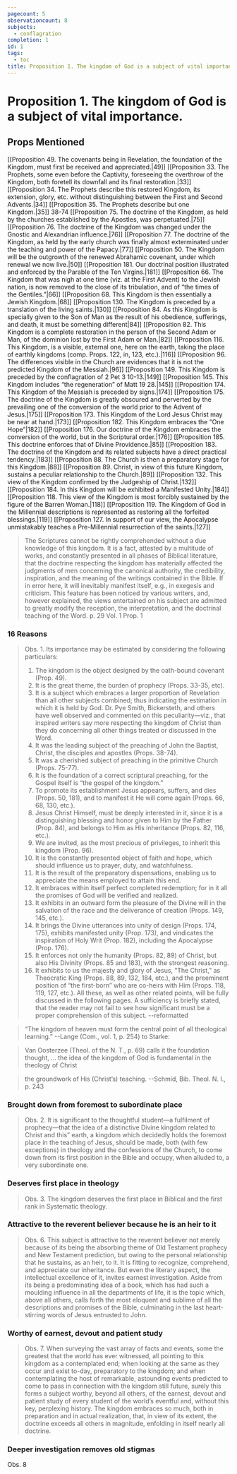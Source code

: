 ```yaml
---
pagecount: 5
observationcount: 8
subjects:
  - conflagration
completion: 1
id: 1
tags:
  - toc
title: Proposition 1. The kingdom of God is a subject of vital importance.
---
```

# Proposition 1. The kingdom of God is a subject of vital importance.
## Props Mentioned
[[Proposition 49. The covenants being in Revelation, the foundation of the Kingdom, must first be received and appreciated.|49]] [[Proposition 33. The Prophets, some even before the Captivity, foreseeing the overthrow of the Kingdom, both foretell its downfall and its final restoration.|33]] [[Proposition 34. The Prophets describe this restored Kingdom, its extension, glory, etc. without distinguishing between the First and Second Advents.|34]] [[Proposition 35. The Prophets describe but one Kingdom.|35]] 38-74 [[Proposition 75. The doctrine of the Kingdom, as held by the churches established by the Apostles, was perpetuated.|75]] [[Proposition 76. The doctrine of the Kingdom was changed under the Gnostic and Alexandrian influence.|76]] [[Proposition 77. The doctrine of the Kingdom, as held by the early church was finally almost exterminated under the teaching and power of the Papacy.|77]] [[Proposition 50. The Kingdom will be the outgrowth of the renewed Abrahamic covenant, under which renewal we now live.|50]] [[Proposition 181. Our doctrinal position illustrated and enforced by the Parable of the Ten Virgins.|181]] [[Proposition 66. The Kingdom that was nigh at one time (viz.  at the First Advent) to the Jewish nation, is now removed to the close of its tribulation, and of “the times of the Gentiles.”|66]] [[Proposition 68. This Kingdom is then essentially a Jewish Kingdom.|68]] [[Proposition 130. The Kingdom is preceded by a translation of the living saints.|130]] [[Proposition 84. As this Kingdom is specially given to the Son of Man as the result of his obedience, sufferings, and death, it must be something different|84]] [[Proposition 82. This Kingdom is a complete restoration in the person of the Second Adam or Man, of the dominion lost by the First Adam or Man.|82]] [[Proposition 116. This Kingdom, is a visible, external one, here on the earth, taking the place of earthly kingdoms (comp. Props. 122, in, 123, etc.).|116]] [[Proposition 96. The differences visible in the Church are evidences that it is not the predicted Kingdom of the Messiah.|96]] [[Proposition 149. This Kingdom is preceded by the conflagration of 2 Pet 3 10-13.|149]] [[Proposition 145. This Kingdom includes “the regeneration” of Matt 19 28.|145]] [[Proposition 174. This Kingdom of the Messiah is preceded by signs.|174]] [[Proposition 175. The doctrine of the Kingdom is greatly obscured and perverted by the prevailing one of the conversion of the world prior to the Advent of Jesus.|175]] [[Proposition 173. This Kingdom of the Lord Jesus Christ may be near at hand.|173]] [[Proposition 182. This Kingdom embraces the “One Hope”|182]] [[Proposition 176. Our doctrine of the Kingdom embraces the conversion of the world, but in the Scriptural order.|176]] [[Proposition 185. This doctrine enforces that of Divine Providence.|85]] [[Proposition 183. The doctrine of the Kingdom and its related subjects have a direct practical tendency.|183]]  [[Proposition 88. The Church is then a preparatory stage for this Kingdom.|88]] [[Proposition 89. Christ, in view of this future Kingdom, sustains a peculiar relationship to the Church.|89]] [[Proposition 132. This view of the Kingdom confirmed by the Judgeship of Christ.|132]] [[Proposition 184. In this Kingdom will be exhibited a Manifested Unity.|184]] [[Proposition 118. This view of the Kingdom is most forcibly sustained by the figure of the Barren Woman.|118]] [[Proposition 119. The Kingdom of God in the Millennial descriptions is represented as restoring all the forfeited blessings.|119]] [[Proposition 127. In support of our view, the Apocalypse unmistakably teaches a Pre-Millennial resurrection of the saints.|127]]


> The Scriptures cannot be rightly comprehended without a due knowledge of this kingdom. It is a fact, attested by a multitude of works, and constantly presented in all phases of Biblical literature, that the doctrine respecting the kingdom has materially affected the judgments of men concerning the canonical authority, the credibility, inspiration, and the meaning of the writings contained in the Bible. If in error here, it will inevitably manifest itself, e.g., in exegesis and criticism. This feature has been noticed by various writers, and, however explained, the views entertained on his subject are admitted to greatly modify the reception, the interpretation, and the doctrinal teaching of the Word.
> p. 29 Vol. 1 Prop. 1
### 16 Reasons
>Obs. 1. Its importance may be estimated by considering the following particulars: 
>1. The kingdom is the object designed by the oath-bound covenant (Prop. 49). 
>2. It is the great theme, the burden of prophecy (Props. 33-35, etc). 
>3. It is a subject which embraces a larger proportion of Revelation than all other subjects combined; thus indicating the estimation in which it is held by God. Dr. Pye Smith, Bickersteth, and others have well observed and commented on this peculiarity—viz., that inspired writers say more respecting the kingdom of Christ than they do concerning all other things treated or discussed in the Word. 
>4. It was the leading subject of the preaching of John the Baptist, Christ, the disciples and apostles (Props. 38-74). 
>5. It was a cherished subject of preaching in the primitive Church (Props. 75-77). 
>6. It is the foundation of a correct scriptural preaching, for the Gospel itself is “the gospel of the kingdom.” 
>7. To promote its establishment Jesus appears, suffers, and dies (Props. 50, 181), and to manifest it He will come again (Props. 66, 68, 130, etc.). 
>8. Jesus Christ Himself, must be deeply interested in it, since it is a distinguishing blessing and honor given to Him by the Father (Prop. 84), and belongs to Him as His inheritance (Props. 82, 116, etc.). 
>9. We are invited, as the most precious of privileges, to inherit this kingdom (Prop. 96). 
>10. It is the constantly presented object of faith and hope, which should influence us to prayer, duty, and watchfulness. 
>11. It is the result of the preparatory dispensations, enabling us to appreciate the means employed to attain this end. 
>12. It embraces within itself perfect completed redemption; for in it all the promises of God will be verified and realized. 
>13. It exhibits in an outward form the pleasure of the Divine will in the salvation of the race and the deliverance of creation (Props. 149, 145, etc.). 
>14. It brings the Divine utterances into unity of design (Props. 174, 175), exhibits manifested unity (Prop. 173), and vindicates the inspiration of Holy Writ (Prop. 182), including the Apocalypse (Prop. 176). 
>15. It enforces not only the humanity (Props. 82, 89) of Christ, but also His Divinity (Props. 85 and 183), with the strongest reasoning. 
>16. It exhibits to us the majesty and glory of Jesus, “The Christ,” as Theocratic King (Props. 88, 89, 132, 184, etc.), and the preeminent position of “the first-born” who are co-heirs with Him (Props. 118, 119, 127, etc.). 
>All these, as well as other related points, will be fully discussed in the following pages. A sufficiency is briefly stated, that the reader may not fail to see how significant must be a proper comprehension of this subject.
>--reformatted

>“The kingdom of heaven must form the central point of all theological learning.”
>--Lange (Com., vol. 1, p. 254) to Starke:

>Van Oosterzee (Theol. of the N. T., p. 69) calls it the foundation thought,
>...
>the idea of the kingdom of God is fundamental in the theology of Christ

>the groundwork of His (Christ’s) teaching.
>--Schmid,  Bib. Theol. N. I., p. 243
### Brought down from foremost to subordinate place
>Obs. 2. It is significant to the thoughtful student—a fulfilment of prophecy—that the idea of a distinctive Divine kingdom related to Christ and this” earth, a kingdom which decidedly holds the foremost place in the teaching of Jesus, should be made, both (with few exceptions) in theology and the confessions of the Church, to come down from its first position in the Bible and occupy, when alluded to, a very subordinate one.
### Deserves first place in theology
>Obs. 3. The kingdom deserves the first place in Biblical and the first rank in Systematic theology.
### Attractive to the reverent believer because he is an heir to it
>Obs. 6. This subject is attractive to the reverent believer not merely because of its being the absorbing theme of Old Testament prophecy and New Testament prediction, but owing to the personal relationship that he sustains, as an heir, to it. It is fitting to recognize, comprehend, and appreciate our inheritance. But even the literary aspect, the intellectual excellence of it, invites earnest investigation. Aside from its being a predominating idea of a book, which has had such a moulding influence in all the departments of life, it is the topic which, above all others, calls forth the most eloquent and sublime of all the descriptions and promises of the Bible, culminating in the last heart-stirring words of Jesus entrusted to John.
### Worthy of earnest, devout and patient study
>Obs. 7. When surveying the vast array of facts and events, some the greatest that the world has ever witnessed, all pointing to this kingdom as a contemplated end; when looking at the same as they occur and exist to-day, preparatory to the kingdom; and when contemplating the host of remarkable, astounding events predicted to come to pass in connection with the kingdom still future, surely this forms a subject worthy, beyond all others, of the earnest, devout and patient study of every student of the world’s eventful and, without this key, perplexing history. The kingdom embraces so much, both in preparation and in actual realization, that, in view of its extent, the doctrine exceeds all others in magnitude, enfolding in itself nearly all doctrine.
### Deeper investigation removes old stigmas
Obs. 8
